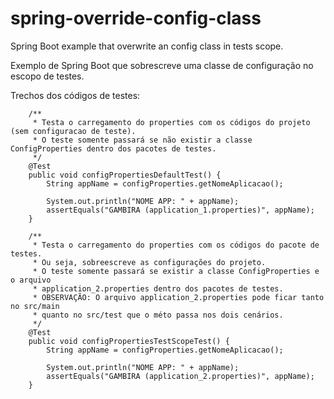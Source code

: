 # spring-override-config-class
Spring Boot example that overwrite an config class in tests scope.

Exemplo de Spring Boot que sobrescreve uma classe de configuração no escopo de testes.

Trechos dos códigos de testes:

	    /**
	     * Testa o carregamento do properties com os códigos do projeto (sem configuracao de teste).
	     * O teste somente passará se não existir a classe ConfigProperties dentro dos pacotes de testes.
	     */
	    @Test
	    public void configPropertiesDefaultTest() {
	        String appName = configProperties.getNomeAplicacao();
	        
	        System.out.println("NOME APP: " + appName);
	        assertEquals("GAMBIRA (application_1.properties)", appName);
	    }
	    
	    /**
	     * Testa o carregamento do properties com os códigos do pacote de testes.
	     * Ou seja, sobreescreve as configurações do projeto.
	     * O teste somente passará se existir a classe ConfigProperties e o arquivo
	     * application_2.properties dentro dos pacotes de testes.
	     * OBSERVAÇÃO: O arquivo application_2.properties pode ficar tanto no src/main
	     * quanto no src/test que o méto passa nos dois cenários.
	     */
	    @Test
	    public void configPropertiesTestScopeTest() {
	        String appName = configProperties.getNomeAplicacao();
	        
	        System.out.println("NOME APP: " + appName);
	        assertEquals("GAMBIRA (application_2.properties)", appName);
	    }
